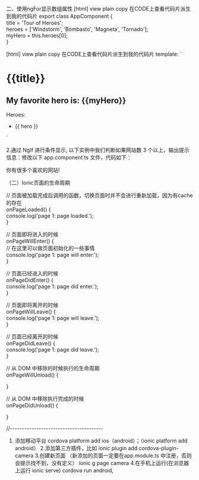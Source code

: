二、使用ngFor显示数组属性
[html] view plain copy 在CODE上查看代码片派生到我的代码片
export class AppComponent {  
  title = 'Tour of Heroes';  
  heroes = ['Windstorm', 'Bombasto', 'Magneta', 'Tornado'];  
  myHero = this.heroes[0];  
}  

[html] view plain copy 在CODE上查看代码片派生到我的代码片
template: `  
   <h1>{{title}}</h1>  
   <h2>My favorite hero is: {{myHero}}</h2>  
   <p>Heroes:</p>  
   <ul>  
     <li *ngFor="let hero of heroes">  
       {{ hero }}  
     </li>  
   </ul>  
 `
   
2.通过 NgIf 进行条件显示, 以下实例中我们判断如果网站数 3 个以上，输出提示信息：修改以下 app.component.ts 文件，代码如下：
<p *ngIf="sites.length > 3">你有很多个喜欢的网站!</p>


（二）Ionic页面的生命周期

// 页面被加载完成后调用的函数，切换页面时并不会进行重新加载，因为有cache的存在  
onPageLoaded() {  
  console.log('page 1: page loaded.');  
}  
  
// 页面即将进入的时候  
onPageWillEnter() {  
  // 在这里可以做页面初始化的一些事情  
  console.log('page 1: page will enter.');  
}  
  
// 页面已经进入的时候  
onPageDidEnter() {  
  console.log('page 1: page did enter.');  
}  
  
// 页面即将离开的时候  
onPageWillLeave() {  
  console.log('page 1: page will leave.');  
}  
  
// 页面已经离开的时候  
onPageDidLeave() {  
  console.log('page 1: page did leave.');  
}  
  
// 从 DOM 中移除的时候执行的生命周期  
onPageWillUnload() {  
  
}  
  
// 从 DOM 中移除执行完成的时候  
onPageDidUnload() {  
  
}  


//---------------------------------------
1. 添加移动平台
cordova platform add ios（android）；（ionic platform add android）
2.添加第三方插件，比如
ionic plugin add cordova-plugin-camera
3.创建新页面 （新添加的页面一定要在app.module.ts 中注册，否则会提示找不到，没有定义）
ionic g page camera
4.在手机上运行(在浏览器上运行 ionic serve)
cordova run android,
